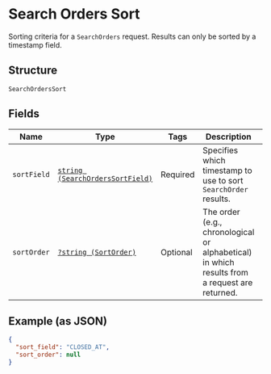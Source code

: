
# Search Orders Sort

Sorting criteria for a `SearchOrders` request. Results can only be sorted
by a timestamp field.

## Structure

`SearchOrdersSort`

## Fields

| Name | Type | Tags | Description | Getter | Setter |
|  --- | --- | --- | --- | --- | --- |
| `sortField` | [`string (SearchOrdersSortField)`](../../doc/models/search-orders-sort-field.md) | Required | Specifies which timestamp to use to sort `SearchOrder` results. | getSortField(): string | setSortField(string sortField): void |
| `sortOrder` | [`?string (SortOrder)`](../../doc/models/sort-order.md) | Optional | The order (e.g., chronological or alphabetical) in which results from a request are returned. | getSortOrder(): ?string | setSortOrder(?string sortOrder): void |

## Example (as JSON)

```json
{
  "sort_field": "CLOSED_AT",
  "sort_order": null
}
```

